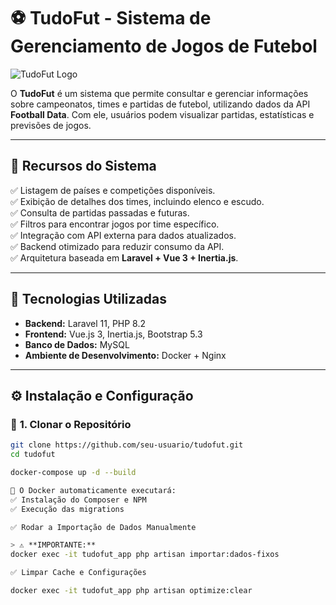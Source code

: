 # ⚽ TudoFut - Sistema de Gerenciamento de Jogos de Futebol

![TudoFut Logo](public/build/logo_tudofut.svg)

O **TudoFut** é um sistema que permite consultar e gerenciar informações sobre campeonatos, times e partidas de futebol, utilizando dados da API **Football Data**. Com ele, usuários podem visualizar partidas, estatísticas e previsões de jogos.

---

## 📌 **Recursos do Sistema**
✅ Listagem de países e competições disponíveis.  
✅ Exibição de detalhes dos times, incluindo elenco e escudo.  
✅ Consulta de partidas passadas e futuras.  
✅ Filtros para encontrar jogos por time específico.  
✅ Integração com API externa para dados atualizados.  
✅ Backend otimizado para reduzir consumo da API.  
✅ Arquitetura baseada em **Laravel + Vue 3 + Inertia.js**.

---

## 🚀 **Tecnologias Utilizadas**
- **Backend:** Laravel 11, PHP 8.2
- **Frontend:** Vue.js 3, Inertia.js, Bootstrap 5.3
- **Banco de Dados:** MySQL
- **Ambiente de Desenvolvimento:** Docker + Nginx

---

## ⚙️ **Instalação e Configuração**
### 🔹 **1. Clonar o Repositório**
```bash
git clone https://github.com/seu-usuario/tudofut.git
cd tudofut

docker-compose up -d --build

📌 O Docker automaticamente executará:
✅ Instalação do Composer e NPM
✅ Execução das migrations

✅ Rodar a Importação de Dados Manualmente

> ⚠️ **IMPORTANTE:** 
docker exec -it tudofut_app php artisan importar:dados-fixos

✅ Limpar Cache e Configurações

docker exec -it tudofut_app php artisan optimize:clear

